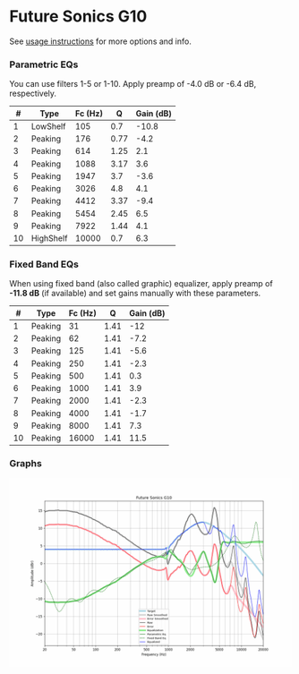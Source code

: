 # Future Sonics G10
See [usage instructions](https://github.com/jaakkopasanen/AutoEq#usage) for more options and info.

### Parametric EQs
You can use filters 1-5 or 1-10. Apply preamp of -4.0 dB or -6.4 dB, respectively.

|   # | Type      |   Fc (Hz) |    Q |   Gain (dB) |
|-----|-----------|-----------|------|-------------|
|   1 | LowShelf  |       105 | 0.7  |       -10.8 |
|   2 | Peaking   |       176 | 0.77 |        -4.2 |
|   3 | Peaking   |       614 | 1.25 |         2.1 |
|   4 | Peaking   |      1088 | 3.17 |         3.6 |
|   5 | Peaking   |      1947 | 3.7  |        -3.6 |
|   6 | Peaking   |      3026 | 4.8  |         4.1 |
|   7 | Peaking   |      4412 | 3.37 |        -9.4 |
|   8 | Peaking   |      5454 | 2.45 |         6.5 |
|   9 | Peaking   |      7922 | 1.44 |         4.1 |
|  10 | HighShelf |     10000 | 0.7  |         6.3 |

### Fixed Band EQs
When using fixed band (also called graphic) equalizer, apply preamp of **-11.8 dB** (if available) and set gains manually with these parameters.

|   # | Type    |   Fc (Hz) |    Q |   Gain (dB) |
|-----|---------|-----------|------|-------------|
|   1 | Peaking |        31 | 1.41 |       -12   |
|   2 | Peaking |        62 | 1.41 |        -7.2 |
|   3 | Peaking |       125 | 1.41 |        -5.6 |
|   4 | Peaking |       250 | 1.41 |        -2.3 |
|   5 | Peaking |       500 | 1.41 |         0.3 |
|   6 | Peaking |      1000 | 1.41 |         3.9 |
|   7 | Peaking |      2000 | 1.41 |        -2.3 |
|   8 | Peaking |      4000 | 1.41 |        -1.7 |
|   9 | Peaking |      8000 | 1.41 |         7.3 |
|  10 | Peaking |     16000 | 1.41 |        11.5 |

### Graphs
![](./Future%20Sonics%20G10.png)
